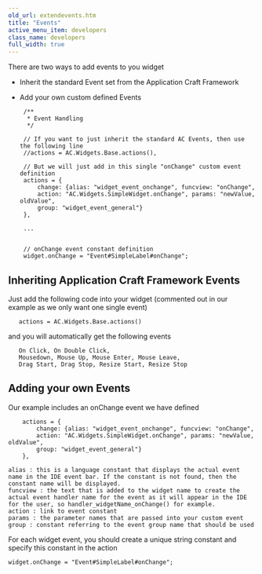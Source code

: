 ```yaml
---
old_url: extendevents.htm
title: "Events"
active_menu_item: developers
class_name: developers
full_width: true
---
```



There are two ways to add events to you widget

 - Inherit the standard Event set from the Application Craft Framework

 - Add your own custom defined Events

        /**
         * Event Handling
         */
     
        // If you want to just inherit the standard AC Events, then use the following line
    	//actions = AC.Widgets.Base.actions(),
     
        // But we will just add in this single "onChange" custom event definition
        actions = {
            change: {alias: "widget_event_onchange", funcview: "onChange",
            action: "AC.Widgets.SimpleWidget.onChange", params: "newValue, oldValue", 
            group: "widget_event_general"}
        },
     
        ...
     
     
        // onChange event constant definition
        widget.onChange = "Event#SimpleLabel#onChange";
        
## Inheriting Application Craft Framework Events

Just add the following code into your widget (commented out in our example as we only want one single event)        
     
       actions = AC.Widgets.Base.actions()
       
and you will automatically get the following events      
       
       On Click, On Double Click,
       Mousedown, Mouse Up, Mouse Enter, Mouse Leave,
       Drag Start, Drag Stop, Resize Start, Resize Stop
       
## Adding your own Events

Our example includes an onChange event we have defined       
       
        actions = {
            change: {alias: "widget_event_onchange", funcview: "onChange",
            action: "AC.Widgets.SimpleWidget.onChange", params: "newValue, oldValue", 
            group: "widget_event_general"}
        },
     
    alias : this is a language constant that displays the actual event name in the IDE event bar. If the constant is not found, then the constant name will be displayed.
    funcview : the text that is added to the widget name to create the actual event handler name for the event as it will appear in the IDE for the user, so handler_widgetName_onChange() for example.
    action : link to event constant
    params : the parameter names that are passed into your custom event
    group : constant referring to the event group name that should be used
    
For each widget event, you should create a unique string constant and specify this constant in the action    
    
    widget.onChange = "Event#SimpleLabel#onChange";
     

